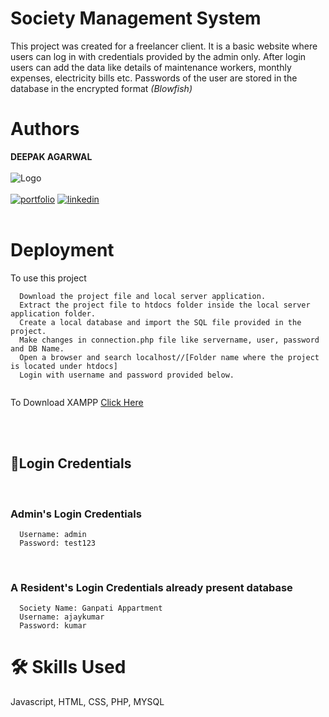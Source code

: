 # Society Management System

This project was created for a freelancer client. It is a basic website where users can log in with credentials provided by the admin only. After login users can add the data like details of maintenance workers, monthly expenses, electricity bills etc. Passwords of the user are stored in the database in the encrypted format *(Blowfish)* 

# Authors
**DEEPAK AGARWAL** <br/><br/>
![Logo](https://github.com/deepaksanwaria/Swarastra/blob/7377029fa0a064e39c19538f6c22cf89b44c1a03/Readme-Image/Deepak-Agarwal.png?raw=true)
<br/><br/>
[![portfolio](https://img.shields.io/badge/portfolio-000?style=for-the-badge&logo=ko-fi&logoColor=white)](https://github.com/deepaksanwaria/)
[![linkedin](https://img.shields.io/badge/linkedin-0A66C2?style=for-the-badge&logo=linkedin&logoColor=white)](https://www.linkedin.com/in/deepak-agarwal-2460831a9/) 
<br/><br/>

# Deployment

To use this project 

```
  Download the project file and local server application.
  Extract the project file to htdocs folder inside the local server application folder.
  Create a local database and import the SQL file provided in the project.
  Make changes in connection.php file like servername, user, password and DB Name.
  Open a browser and search localhost//[Folder name where the project is located under htdocs]
  Login with username and password provided below.
 

```
To Download XAMPP [Click Here](https://www.apachefriends.org/download.html)
  
<br/><br/>
##  🔑Login Credentials
<br/>

### Admin's Login Credentials
```
  Username: admin
  Password: test123
```
<br/>

### A Resident's Login Credentials already present database
```
  Society Name: Ganpati Appartment
  Username: ajaykumar
  Password: kumar
```

  

# 🛠 Skills Used
Javascript, HTML, CSS, PHP, MYSQL
